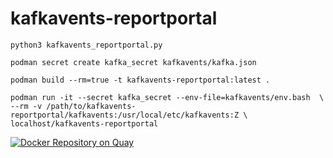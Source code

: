# kafkavents-reportportal
```
python3 kafkavents_reportportal.py

podman secret create kafka_secret kafkavents/kafka.json

podman build --rm=true -t kafkavents-reportportal:latest .

podman run -it --secret kafka_secret --env-file=kafkavents/env.bash  \
--rm -v /path/to/kafkavents-reportportal/kafkavents:/usr/local/etc/kafkavents:Z \
localhost/kafkavents-reportportal
```

[![Docker Repository on Quay](https://quay.io/repository/loadtheaccumulator/kafkavents-reportportal/status "Docker Repository on Quay")](https://quay.io/repository/loadtheaccumulator/kafkavents-reportportal)

